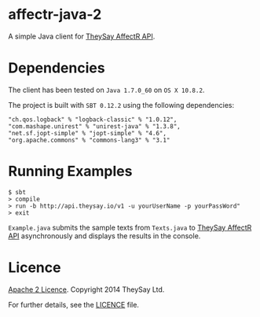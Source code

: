 affectr-java-2
==============

A simple Java client for [TheySay AffectR API](http://docs.theysay.apiary.io).

# Dependencies

The client has been tested on `Java 1.7.0_60` on `OS X 10.8.2`.

The project is built with `SBT 0.12.2` using the following dependencies:

```
"ch.qos.logback" % "logback-classic" % "1.0.12",
"com.mashape.unirest" % "unirest-java" % "1.3.8",
"net.sf.jopt-simple" % "jopt-simple" % "4.6",
"org.apache.commons" % "commons-lang3" % "3.1"
```

# Running Examples

```
$ sbt
> compile
> run -b http://api.theysay.io/v1 -u yourUserName -p yourPassWord"
> exit
```

`Example.java` submits the sample texts from `Texts.java` to [TheySay AffectR API](http://docs.theysay.apiary.io) asynchronously and displays the results in the console.

# Licence

[Apache 2 Licence](http://www.apache.org/licenses/LICENSE-2.0.html). Copyright 2014 TheySay Ltd.

For further details, see the [LICENCE](LICENCE) file.
